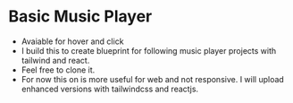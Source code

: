 # Basic Music Player

- Avaiable for hover and click
- I build this to create blueprint for following music player projects with tailwind and react.
- Feel free to clone it.
- For now this on is more useful for web and not responsive. I will upload enhanced versions with tailwindcss and reactjs.
